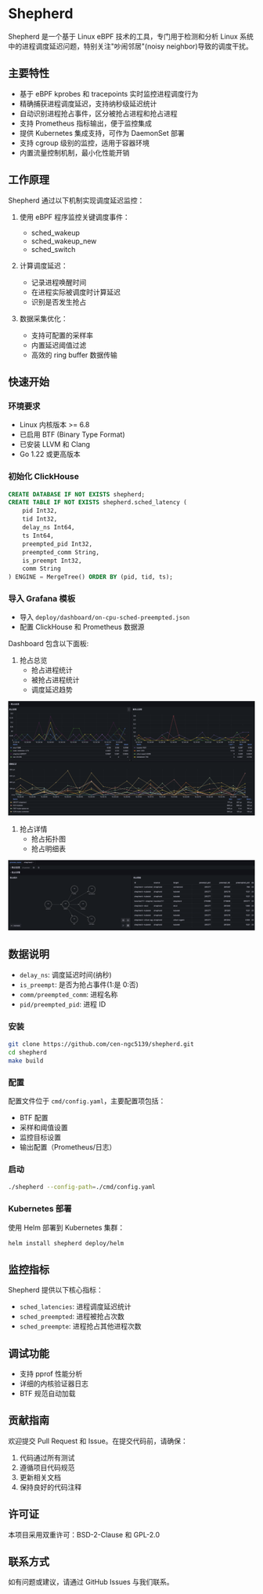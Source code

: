
# Shepherd

Shepherd 是一个基于 Linux eBPF 技术的工具，专门用于检测和分析 Linux 系统中的进程调度延迟问题，特别关注"吵闹邻居"(noisy neighbor)导致的调度干扰。

## 主要特性

- 基于 eBPF kprobes 和 tracepoints 实时监控进程调度行为
- 精确捕获进程调度延迟，支持纳秒级延迟统计
- 自动识别进程抢占事件，区分被抢占进程和抢占进程
- 支持 Prometheus 指标输出，便于监控集成
- 提供 Kubernetes 集成支持，可作为 DaemonSet 部署
- 支持 cgroup 级别的监控，适用于容器环境
- 内置流量控制机制，最小化性能开销

## 工作原理

Shepherd 通过以下机制实现调度延迟监控：

1. 使用 eBPF 程序监控关键调度事件：
   - sched_wakeup
   - sched_wakeup_new
   - sched_switch
   
2. 计算调度延迟：
   - 记录进程唤醒时间
   - 在进程实际被调度时计算延迟
   - 识别是否发生抢占

3. 数据采集优化：
   - 支持可配置的采样率
   - 内置延迟阈值过滤
   - 高效的 ring buffer 数据传输

## 快速开始

### 环境要求

- Linux 内核版本 >= 6.8
- 已启用 BTF (Binary Type Format)
- 已安装 LLVM 和 Clang
- Go 1.22 或更高版本

### 初始化 ClickHouse

```sql
CREATE DATABASE IF NOT EXISTS shepherd;
CREATE TABLE IF NOT EXISTS shepherd.sched_latency (
    pid Int32,
    tid Int32,
    delay_ns Int64,
    ts Int64,
    preempted_pid Int32,
    preempted_comm String,
    is_preempt Int32,
    comm String
) ENGINE = MergeTree() ORDER BY (pid, tid, ts);
``` 

### 导入 Grafana 模板
- 导入 `deploy/dashboard/on-cpu-sched-preempted.json`
- 配置 ClickHouse 和 Prometheus 数据源

Dashboard 包含以下面板:

1. 抢占总览
   - 抢占进程统计
   - 被抢占进程统计  
   - 调度延迟趋势

![alt text](./doc/image.png)

1. 抢占详情
   - 抢占拓扑图
   - 抢占明细表

![alt text](./doc/image-1.png)

## 数据说明

- `delay_ns`: 调度延迟时间(纳秒)
- `is_preempt`: 是否为抢占事件(1:是 0:否)
- `comm/preempted_comm`: 进程名称
- `pid/preempted_pid`: 进程 ID

### 安装

```bash
git clone https://github.com/cen-ngc5139/shepherd.git
cd shepherd
make build
```

### 配置

配置文件位于 `cmd/config.yaml`，主要配置项包括：

- BTF 配置
- 采样和阈值设置
- 监控目标设置
- 输出配置（Prometheus/日志）

### 启动

```bash
./shepherd --config-path=./cmd/config.yaml
```

### Kubernetes 部署

使用 Helm 部署到 Kubernetes 集群：

```bash
helm install shepherd deploy/helm
```

## 监控指标

Shepherd 提供以下核心指标：

- `sched_latencies`: 进程调度延迟统计
- `sched_preempted`: 进程被抢占次数
- `sched_preempte`: 进程抢占其他进程次数

## 调试功能

- 支持 pprof 性能分析
- 详细的内核验证器日志
- BTF 规范自动加载

## 贡献指南

欢迎提交 Pull Request 和 Issue。在提交代码前，请确保：

1. 代码通过所有测试
2. 遵循项目代码规范
3. 更新相关文档
4. 保持良好的代码注释

## 许可证

本项目采用双重许可：BSD-2-Clause 和 GPL-2.0

## 联系方式

如有问题或建议，请通过 GitHub Issues 与我们联系。

